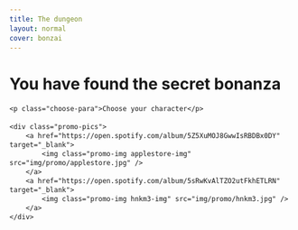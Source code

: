 ```yaml
---
title: The dungeon
layout: normal
cover: bonzai
---
```


<div class="promo-content">
    <h1>You have found the secret bonanza</h1>

    <p class="choose-para">Choose your character</p>

    <div class="promo-pics">
        <a href="https://open.spotify.com/album/5Z5XuMOJ8GwwIsRBDBx0DY" target="_blank">
            <img class="promo-img applestore-img" src="img/promo/applestore.jpg" />
        </a>
        <a href="https://open.spotify.com/album/5sRwKvAlTZO2utFkhETLRN" target="_blank">
            <img class="promo-img hnkm3-img" src="img/promo/hnkm3.jpg" />
        </a>
    </div>
</div>
